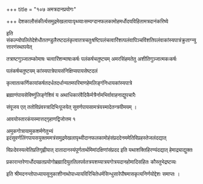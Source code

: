 +++
title = "१०७ अमत्रदानप्रयोगः"

+++
देशकालौसंकीर्त्यसमुद्रमेखलायाःपृथ्व्याःसम्यग्दानफलकामोहमर्धोदयविहितामत्रदानंकरिष्ये

इति संकल्प्योपलितेदेशेधौततण्डुलैरष्टदलंकृत्वातत्रचतुःषष्टिपलंचत्वारिंशत्पलंवापिञ्चविंशतिपलंवाकांस्यपात्रंक्रुताग्न्युत्तारणंस्थापयेत्

तत्राष्टगुञ्जातम्कोमाषः चत्वारिंशन्माषाःकर्षः पलंकर्षचतुष्ट्यम् अमरसिंहमतेतु अशीतिगुञ्जात्मकःकर्षः

पलंकर्षचतुष्टयम् कांस्यपात्रेपायसंनिक्षिप्यपायसेष्टदलं

कृत्वातत्कर्णिकायांकर्षतदर्धतदर्धान्यतमपरिमाणहेमलिङ्गंनिधायकांस्यपात्रे

ब्रह्माणंपायसेविष्णुंलिङ्गेशिवं य अथाधिकारंवैदिकैर्मत्रैर्नामभिर्वावाहनाद्युपचारैः

संपूजय एत् ततोविप्रंवस्त्रादिभिःपूजयेत् सुवर्णपायसामत्रंयस्मादेतन्त्रयीमयम् ।

आवयोस्तारकंयस्मात्तद्‌गृहाणद्विजोत्तम १

अमुकगोत्रायामुकशर्मणेतुभ्यं इदंसुवर्णलिंगपायसयुक्तममत्रंसमुद्रमेखलापृथ्वीदानफलकामोहंसंप्रददेनममेतिविप्रहस्तेजलंदद्यात्

विप्रःदेवस्यत्वेतिप्रतिगृह्णीयात् दातादानस्यंपूर्णतार्थमिमांदक्षिणांसंप्रदद इति यथाशक्तिहिरण्यंदद्यात् हेमाद्र्याद्युक्तः

प्रकारान्तरेणार्धोदयव्रतप्रयोगोब्रह्मादियुततिलपर्वतत्रयशय्यात्रयगोत्रयदानहोमादिसहितः कौस्तुभेद्रष्टव्यः

इति श्रीमदनन्तोपाध्यायसूनुकाशीनाथोपाध्यायविरिचितेधर्मसिन्धुसारेपौषमासकृत्यनिर्णयोद्देशः समाप्तः ।
